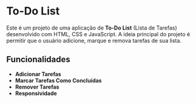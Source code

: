 # To-Do List

Este é um projeto de uma aplicação de **To-Do List** (Lista de Tarefas) desenvolvido com HTML, CSS e JavaScript. A ideia principal do projeto é permitir que o usuário adicione, marque e remova tarefas de sua lista.

## Funcionalidades

- **Adicionar Tarefas**
- **Marcar Tarefas Como Concluídas**
- **Remover Tarefas**
- **Responsividade**
